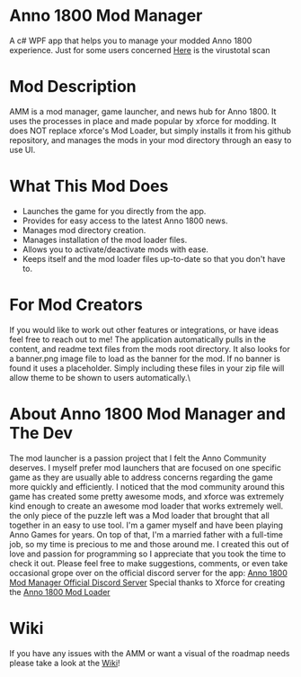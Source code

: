 # Anno 1800 Mod Manager
A c# WPF app that helps you to manage your modded Anno 1800 experience.
Just for some users concerned [Here](https://www.virustotal.com/gui/file/6aa923b86f1298bcd6df08d3d9647ebb15ed4880b78b2ee4f7ab602ba42e6c3d/detection) is the virustotal scan
# Mod Description
AMM is a mod manager, game launcher, and news hub for Anno 1800. It uses the processes in place and made popular by xforce for modding. It does NOT replace xforce's Mod Loader, but simply installs it from his github repository, and manages the mods in your mod directory through an easy to use UI.
# What This Mod Does
- Launches the game for you directly from the app.
- Provides for easy access to the latest Anno 1800 news.
- Manages mod directory creation.
- Manages installation of the mod loader files.
- Allows you to activate/deactivate mods with ease.
- Keeps itself and the mod loader files up-to-date so that you don't have to.
# For Mod Creators
If you would like to work out other features or integrations, or have ideas feel free to reach out to me! The application automatically pulls in the content, and readme text files from the mods root directory. It also looks for a banner.png image file to load as the banner for the mod. If no banner is found it uses a placeholder. Simply including these files in your zip file will allow theme to be shown to users automatically.\
# About Anno 1800 Mod Manager and The Dev
The mod launcher is a passion project that I felt the Anno Community deserves. I myself prefer mod launchers that are focused on one specific game as they are usually able to address concerns regarding the game more quickly and efficiently. I noticed that the mod community around this game has created some pretty awesome mods, and xforce was extremely kind enough to create an awesome mod loader that works extremely well. the only piece of the puzzle left was a Mod loader that brought that all together in an easy to use tool.
I'm a gamer myself and have been playing Anno Games for years. On top of that, I'm a married father with a full-time job, so my time is precious to me and those around me. I created this out of love and passion for programming so I appreciate that you took the time to check it out. Please feel free to make suggestions, comments, or even take occasional grope over on the official discord server for the app: [Anno 1800 Mod Manager Official Discord Server](https://discord.com/invite/eZsxQXS)
Special thanks to Xforce for creating the [Anno 1800 Mod Loader](https://github.com/xforce/anno1800-mod-loader)

# Wiki
If you have any issues with the AMM or want a visual of the roadmap needs please take a look at the [Wiki](https://www.notion.so/Anno-1800-Mod-Manager-Wiki-60bbcd8ad9634c2faa225be3f1bd46d6)!
